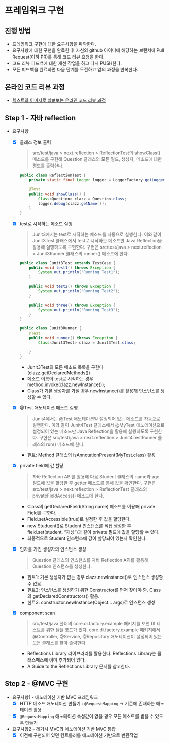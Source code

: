 # 프레임워크 구현

## 진행 방법

* 프레임워크 구현에 대한 요구사항을 파악한다.
* 요구사항에 대한 구현을 완료한 후 자신의 github 아이디에 해당하는 브랜치에 Pull Request(이하 PR)를 통해 코드 리뷰 요청을 한다.
* 코드 리뷰 피드백에 대한 개선 작업을 하고 다시 PUSH한다.
* 모든 피드백을 완료하면 다음 단계를 도전하고 앞의 과정을 반복한다.

## 온라인 코드 리뷰 과정

* [텍스트와 이미지로 살펴보는 온라인 코드 리뷰 과정](https://github.com/next-step/nextstep-docs/tree/master/codereview)

## Step 1 - 자바 reflection

- 요구사항
    - [x] 클래스 정보 출력
      > src/test/java > next.reflection > ReflectionTest의 showClass() 메소드를 구현해 Question 클래스의 모든 필드, 생성자, 메소드에 대한 정보를
      출력한다.
      ```java
      public class ReflectionTest {
          private static final Logger logger = LoggerFactory.getLogger(ReflectionTest.class);
          
          @Test
          public void showClass() {
              Class<Question> clazz = Question.class;
              logger.debug(clazz.getName());
          }
      } 
      ```
    - [x] test로 시작하는 메소드 실행
      > Junit3에서는 test로 시작하는 메소드를 자동으로 실행한다. 이와 같이 Junit3Test 클래스에서 test로 시작하는 메소드만 Java Reflection을 활용해 실행하도록 구현한다.
      구현은 src/test/java > next.reflection > Junit3Runner 클래스의 runner() 메소드에 한다.
        ```java
        public class Junit3Test extends TestCase {
            public void test1() throws Exception {
                System.out.println("Running Test1");
            }

            public void test2() throws Exception {
                System.out.println("Running Test2");
            }

            public void three() throws Exception {
                System.out.println("Running Test3");
            }
        }
         ```
         ```java
         public class Junit3Runner { 
             @Test
             public void runner() throws Exception {
                 Class<Junit3Test> clazz = Junit3Test.class;
 
             }
         }
         ```
        - Junit3Test의 모든 메소드 목록을 구한다(clazz.getDeclaredMethods())
        - 메소드 이름이 test로 시작하는 경우 method.invoke(clazz.newInstance());
        - Class가 기본 생성자를 가질 경우 newInstance()를 활용해 인스턴스를 생성할 수 있다.

    - [x] @Test 애노테이션 메소드 실행
      > Junit4에서는 @Test 애노테이션일 설정되어 있는 메소드를 자동으로 실행한다. 이와 같이 Junit4Test 클래스에서 @MyTest 애노테이션으로 설정되어 있는 메소드만 Java
      Reflection을 활용해 실행하도록 구현한다.
      구현은 src/test/java > next.reflection > Junit4TestRunner 클래스의 run() 메소드에 한다.

        - 힌트: Method 클래스의 isAnnotationPresent(MyTest.class) 활용
    - [x] private field에 값 할당
      > 자바 Reflection API를 활용해 다음 Student 클래스의 name과 age 필드에 값을 할당한 후 getter 메소드를 통해 값을 확인한다. 구현은 src/test/java >
      next.reflection > ReflectionTest 클래스의 privateFieldAccess() 메소드에 한다.
        - Class의 getDeclaredField(String name) 메소드를 이용해 private Field를 구한다.
        - Field.setAccessible(true)로 설정한 후 값을 할당한다.
        - new Studuent()로 Student 인스턴스를 직접 생성한 후 field.set(student, “재성”)과 같이 private 필드에 값을 할당할 수 있다.
        - 최종적으로 Student 인스턴스에 값이 할당되어 있는지 확인한다.
    - [x] 인자를 가진 생성자의 인스턴스 생성
      > Question 클래스의 인스턴스를 자바 Reflection API를 활용해 Question 인스턴스를 생성한다.
        - 힌트1: 기본 생성자가 없는 경우 clazz.newInstance()로 인스턴스 생성할 수 없음.
        - 힌트2: 인스턴스를 생성하기 위한 Constructor를 먼저 찾아야 함. Class의 getDeclaredConstructors() 활용.
        - 힌트3: constructor.newInstance(Object... args)로 인스턴스 생성

    - [x] component scan
      > src/test/java 폴더의 core.di.factory.example 패키지를 보면 DI 테스트를 위한 샘플 코드가 있다.
      core.di.factory.example 패키지에서 @Controller, @Service, @Repository 애노테이션이 설정되어 있는 모든 클래스를 찾아 출력한다.
        - Reflections Library 라이브러리를 활용한다. Reflections Library는 클래스패스에 이미 추가되어 있다.
        - A Guide to the Reflections Library 문서를 참고한다.


## Step 2 - @MVC 구현
- 요구사항1 - 애노테이션 기반 MVC 프레임워크
  - [x] HTTP 메소드 애노테이션 만들기 : `@RequestMapping` -> 기존에 존재하는 애노테이션 활용
  - [x] `@RequestMapping` 애노테이션 속성값이 없을 경우 모든 메소드를 받을 수 있도록 만들기 

- 요구사항2 - 레거시 MVC와 애노테이션 기반 MVC 통합
  - [x] 이전에 구현되어 있던 컨트롤러를 애노테이션 기반으로 변환작업
